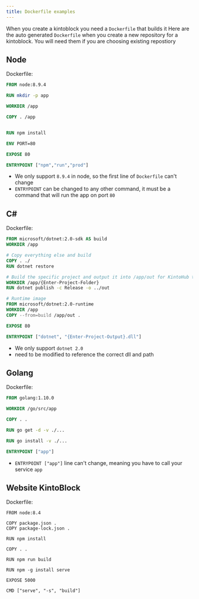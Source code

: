 ```yaml
---
title: Dockerfile examples
---
```


When you create a kintoblock you need a `Dockerfile` that builds it
Here are the auto generated `Dockerfile` when you create a new repository for a kintoblock. You will need them if you are choosing existing repostiory

## Node


Dockerfile:

```dockerfile
FROM node:8.9.4

RUN mkdir -p app

WORKDIR /app

COPY . /app


RUN npm install

ENV PORT=80

EXPOSE 80

ENTRYPOINT ["npm","run","prod"]
```

- We only support `8.9.4` in node, so the first line of `Dockerfile` can't change
- `ENTRYPOINT` can be changed to any other command, it must be a command that will run the app on port `80`



## C#

Dockerfile:
```dockerfile
FROM microsoft/dotnet:2.0-sdk AS build
WORKDIR /app

# Copy everything else and build
COPY . ./
RUN dotnet restore

# Build the specific project and output it into /app/out for KintoHub to process
WORKDIR /app/{Enter-Project-Folder}
RUN dotnet publish -c Release -o ../out

# Runtime image
FROM microsoft/dotnet:2.0-runtime
WORKDIR /app
COPY --from=build /app/out .

EXPOSE 80

ENTRYPOINT ["dotnet", "{Enter-Project-Output}.dll"]
```

- We only support `dotnet 2.0`
- need to be modified to reference the correct dll and path

## Golang

Dockerfile:
```dockerfile
FROM golang:1.10.0

WORKDIR /go/src/app

COPY . .

RUN go get -d -v ./...

RUN go install -v ./...

ENTRYPOINT ["app"]
```

- `ENTRYPOINT ["app"]` line can't change, meaning you have to call your service `app`

## Website KintoBlock

Dockerfile:
```
FROM node:8.4

COPY package.json .
COPY package-lock.json .

RUN npm install

COPY . .

RUN npm run build

RUN npm -g install serve

EXPOSE 5000

CMD ["serve", "-s", "build"]
```
